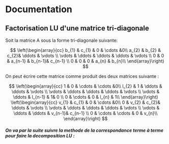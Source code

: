 # Documentation 

## Factorisation LU d'une matrice tri-diagonale

Soit la matrice A sous la forme tri-diagonale suivante:

$$
\left(\begin{array}{cc} 
b_{1} & c_{1} & 0 & \cdots &0\\ 
a_{2} & b_{2} & c_{2}& \ddots & \vdots \\ 
\vdots  & \ddots  & \ddots  & \ddots & \vdots   \\
0 & 0 & a_{n-1} & b_{n-1}& c_{n-1} \\ 
0 & 0 & 0 & a_{n} & b_{n}\\ 
\end{array}\right)
$$ 

On peut écrire cette matrice comme produit des deux matrices suivante :

$$
\left(\begin{array}{cc} 
1 & 0 & \cdots & \cdots &0\\ 
l_{2} & 1 & \ddots & \ddots & \vdots \\ 
\vdots  & \ddots  & \ddots  & \ddots & \vdots   \\
\vdots & \ddots & l_{n-1} & 1& 0 \\ 
0 & \cdots & 0 & l_{n} & 1\\ 
\end{array}\right)
\left(\begin{array}{cc} 
v_{1} & c_{1} & 0 & \cdots &0\\ 
0 & v_{2} & c_{2}& \ddots & \vdots \\ 
\vdots  & \ddots  & \ddots  & \ddots & \vdots   \\
\vdots & \ddots & \ddots & v_{n-1}& c_{n-1} \\ 
0 & \cdots & \cdots & 0 & v_{n}\\ 
\end{array}\right)
$$ 
##### On va par la suite suivre la methode de la correspondance terme à terme pour faire la decomposition LU :
